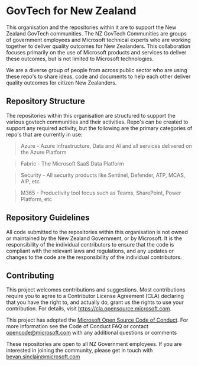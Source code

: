 # GovTech for New Zealand

This organisation and the repositories within it are to support the New Zealand GovTech communities. The NZ GovTech Communities are groups of government employees and Microsoft technical experts who are working together to deliver quality outcomes for New Zealanders.  This collaboration focuses primarily on the use of Microsoft products and services to deliver these outcomes, but is not limited to Microsoft technologies.

We are a diverse group of people from across public sector who are using these repo's to share ideas, code and documents to help each other deliver quality outcomes for citizen New Zealanders.

## Repository Structure

The repositories within this organisation are structured to support the various govtech communities and their activities.  Repo's can be created to support any required activity, but the following are the primary categories of repo's that are currently in use:

> Azure - Azure Infrastructure, Data and AI and all services delivered on the Azure Platform

> Fabric - The Microsoft SaaS Data Platform

> Security - All security products like Sentinel, Defender, ATP, MCAS, AIP, etc

>M365 - Productivity tool focus such as Teams, SharePoint, Power Platform, etc

## Repository Guidelines

All code submitted to the repositories within this organisation is not owned or maintained by the New Zealand Government, or by Microsoft. It is the responsibility of the individual contributors to ensure that the code is compliant with the relevant laws and regulations, and any updates or changes to the code are the responsibility of the individual contributors.

## Contributing

This project welcomes contributions and suggestions. Most contributions require you to agree to a Contributor License Agreement (CLA) declaring that you have the right to, and actually do, grant us the rights to use your contribution. For details, visit https://cla.opensource.microsoft.com.

This project has adopted the [Microsoft Open Source Code of Conduct](https://opensource.microsoft.com/codeofconduct/). For more information see the Code of Conduct FAQ or contact opencode@microsoft.com with any additional questions or comments

These repositories are open to all NZ Government employees.  If you are interested in joining the community, please get in touch with bevan.sinclair@microsoft.com